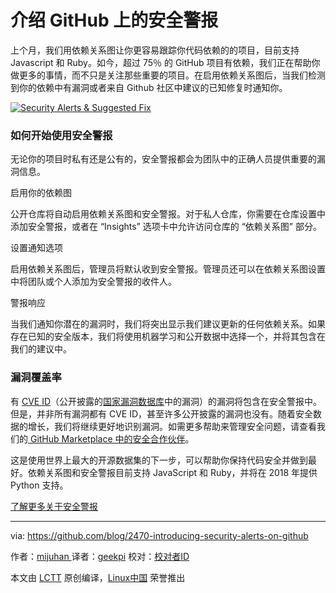 介绍 GitHub 上的安全警报
====================================


上个月，我们用依赖关系图让你更容易跟踪你代码依赖的的项目，目前支持 Javascript 和 Ruby。如今，超过 75％ 的 GitHub 项目有依赖，我们正在帮助你做更多的事情，而不只是关注那些重要的项目。在启用依赖关系图后，当我们检测到你的依赖中有漏洞或者来自 Github 社区中建议的已知修复时通知你。

 [![Security Alerts & Suggested Fix](https://user-images.githubusercontent.com/594029/32851987-76c36e4a-c9eb-11e7-98fc-feb39fddaadb.gif)][1] 

### 如何开始使用安全警报

无论你的项目时私有还是公有的，安全警报都会为团队中的正确人员提供重要的漏洞信息。

启用你的依赖图

公开仓库将自动启用依赖关系图和安全警报。对于私人仓库，你需要在仓库设置中添加安全警报，或者在 “Insights” 选项卡中允许访问仓库的 “依赖关系图” 部分。

设置通知选项

启用依赖关系图后，管理员将默认收到安全警报。管理员还可以在依赖关系图设置中将团队或个人添加为安全警报的收件人。

警报响应

当我们通知你潜在的漏洞时，我们将突出显示我们建议更新的任何依赖关系。如果存在已知的安全版本，我们将使用机器学习和公开数据中选择一个，并将其包含在我们的建议中。

### 漏洞覆盖率

有 [CVE ID][2]（公开披露的[国家漏洞数据库][3]中的漏洞）的漏洞将包含在安全警报中。但是，并非所有漏洞都有 CVE ID，甚至许多公开披露的漏洞也没有。随着安全数据的增长，我们将继续更好地识别漏洞。如需更多帮助来管理安全问题，请查看我们的[ GitHub Marketplace 中的安全合作伙伴][4]。

这是使用世界上最大的开源数据集的下一步，可以帮助你保持代码安全并做到最好。依赖关系图和安全警报目前支持 JavaScript 和 Ruby，并将在 2018 年提供 Python 支持。

[了解更多关于安全警报][5]

--------------------------------------------------------------------------------

via: https://github.com/blog/2470-introducing-security-alerts-on-github

作者：[mijuhan  ][a]
译者：[geekpi](https://github.com/geekpi)
校对：[校对者ID](https://github.com/校对者ID)

本文由 [LCTT](https://github.com/LCTT/TranslateProject) 原创编译，[Linux中国](https://linux.cn/) 荣誉推出

[a]:https://github.com/mijuhan
[1]:https://user-images.githubusercontent.com/594029/32851987-76c36e4a-c9eb-11e7-98fc-feb39fddaadb.gif
[2]:https://cve.mitre.org/
[3]:https://nvd.nist.gov/
[4]:https://github.com/marketplace/category/security
[5]:https://help.github.com/articles/about-security-alerts-for-vulnerable-dependencies/
